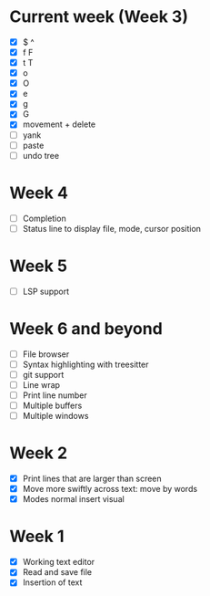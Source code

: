 # Current week (Week 3)
- [x] $ ^
- [x] f F
- [x] t T
- [x] o
- [x] O
- [x] e
- [x] g
- [x] G
- [x] movement + delete
- [ ] yank
- [ ] paste
- [ ] undo tree

# Week 4
- [ ] Completion
- [ ] Status line to display file, mode, cursor position

# Week 5
- [ ] LSP support

# Week 6 and beyond
- [ ] File browser
- [ ] Syntax highlighting with treesitter
- [ ] git support
- [ ] Line wrap
- [ ] Print line number
- [ ] Multiple buffers
- [ ] Multiple windows

# Week 2
- [x] Print lines that are larger than screen
- [x] Move more swiftly across text: move by words
- [x] Modes normal insert visual

# Week 1
- [x] Working text editor
- [x] Read and save file
- [x] Insertion of text
